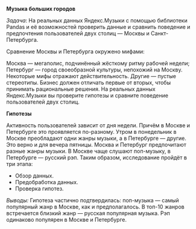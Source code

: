 **Музыка больших городов**

*Задача*: На реальных данных Яндекс.Музыки c помощью библиотеки Pandas и её возможностей проверить данные и сравнить поведение и предпочтения пользователей двух столиц — Москвы и Санкт-Петербурга.

Сравнение Москвы и Петербурга окружено мифами:

Москва — мегаполис, подчинённый жёсткому ритму рабочей недели;
Петербург — город своеобразной культуры, непохожий на Москву.
Некоторые мифы отражают действительность. Другие — пустые стереотипы. Бизнес должен отличать первые от вторых, чтобы принимать рациональные решения. На реальных данных Яндекс.Музыки вы проверите гипотезы и сравните поведение пользователей двух столиц.

**Гипотезы**

Активность пользователей зависит от дня недели. Причём в Москве и Петербурге это проявляется по-разному.
Утром в понедельник в Москве преобладают одни жанры музыки, а в Петербурге — другие. Это верно и для вечера пятницы.
Москва и Петербург предпочитают разные жанры музыки. В Москве чаще слушают поп-музыку, в Петербурге — русский рэп.
Таким образом, исследование пройдёт в три этапа:
* Обзор данных.
* Предобработка данных.
* Проверка гипотез.

*Выводы:* Гипотеза частично подтвердилась: поп-музыка — самый популярный жанр в Москве, как и предполагалось. В топ-10 жанров встречается близкий жанр — русская популярная музыка. Рэп одинаково популярен в Москве и Петербурге.
